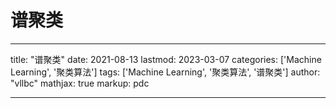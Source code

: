 # 谱聚类

---
title: "谱聚类"
date: 2021-08-13
lastmod: 2023-03-07
categories: ['Machine Learning', '聚类算法']
tags: ['Machine Learning', '聚类算法', '谱聚类']
author: "vllbc"
mathjax: true
markup: pdc

---
